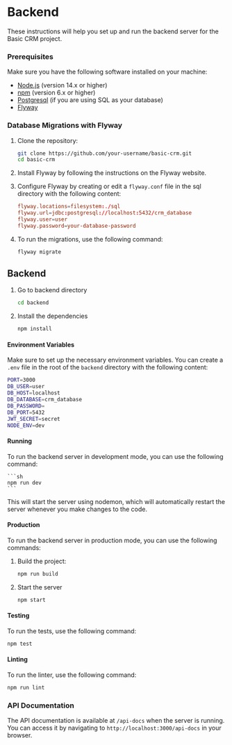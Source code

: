 # Backend
These instructions will help you set up and run the backend server for the Basic CRM project.

### Prerequisites

Make sure you have the following software installed on your machine:

- [Node.js](https://nodejs.org/) (version 14.x or higher)
- [npm](https://www.npmjs.com/) (version 6.x or higher)
- [Postgresql](https://www.postgresql.com/) (if you are using SQL as your database)
- [Flyway](https://flywaydb.org/) 

### Database Migrations with Flyway

1. Clone the repository:

   ```sh
   git clone https://github.com/your-username/basic-crm.git
   cd basic-crm
   ```
2. Install Flyway by following the instructions on the Flyway website.

3. Configure Flyway by creating or edit a `flyway.conf` file in the sql directory with the following content:
    ```conf
    flyway.locations=filesystem:./sql
    flyway.url=jdbc:postgresql://localhost:5432/crm_database
    flyway.user=user
    flyway.password=your-database-password
    ```
4. To run the migrations, use the following command:
    ```sh
    flyway migrate
    ```

## Backend
1. Go to backend directory
    ```sh
    cd backend
    ```
2. Install the dependencies
    ```sh
    npm install
    ```
#### Environment Variables
Make sure to set up the necessary environment variables. You can create a `.env` file in the root of the `backend` directory with the following content:
```sh
PORT=3000
DB_USER=user
DB_HOST=localhost
DB_DATABASE=crm_database
DB_PASSWORD=
DB_PORT=5432
JWT_SECRET=secret
NODE_ENV=dev
```
#### Running
To run the backend server in development mode, you can use the following command:

    ```sh
    npm run dev
    ```
This will start the server using nodemon, which will automatically restart the server whenever you make changes to the code.

#### Production

To run the backend server in production mode, you can use the following commands:
1. Build the project:
    ```sh
    npm run build
    ```
2. Start the server
    ```sh
    npm start
    ```

#### Testing
To run the tests, use the following command:

```sh
npm test
```

#### Linting
To run the linter, use the following command:

```sh
npm run lint
```

### API Documentation
The API documentation is available at `/api-docs` when the server is running. You can access it by navigating to `http://localhost:3000/api-docs` in your browser.
